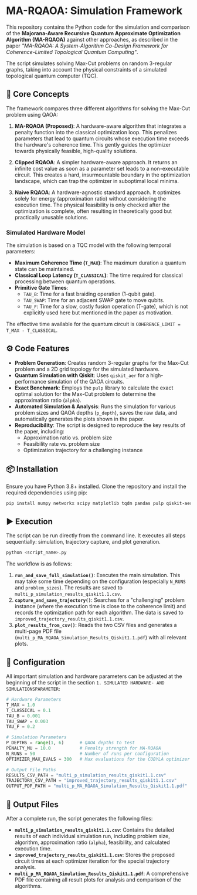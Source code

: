 # MA-RQAOA: Simulation Framework

This repository contains the Python code for the simulation and comparison of the **Majorana-Aware Recursive Quantum Approximate Optimization Algorithm (MA-RQAOA)** against other approaches, as described in the paper *"MA-RQAOA: A System-Algorithm Co-Design Framework for Coherence-Limited Topological Quantum Computing"*.

The script simulates solving Max-Cut problems on random 3-regular graphs, taking into account the physical constraints of a simulated topological quantum computer (TQC).

## 🚀 Core Concepts

The framework compares three different algorithms for solving the Max-Cut problem using QAOA:

1.  **MA-RQAOA (Proposed)**: A hardware-aware algorithm that integrates a penalty function into the classical optimization loop. This penalizes parameters that lead to quantum circuits whose execution time exceeds the hardware's coherence time. This gently guides the optimizer towards physically feasible, high-quality solutions.

2.  **Clipped RQAOA**: A simpler hardware-aware approach. It returns an infinite cost value as soon as a parameter set leads to a non-executable circuit. This creates a hard, insurmountable boundary in the optimization landscape, which can trap the optimizer in suboptimal local minima.

3.  **Naive RQAOA**: A hardware-agnostic standard approach. It optimizes solely for energy (approximation ratio) without considering the execution time. The physical feasibility is only checked after the optimization is complete, often resulting in theoretically good but practically unusable solutions.

### Simulated Hardware Model

The simulation is based on a TQC model with the following temporal parameters:

-   **Maximum Coherence Time (`T_MAX`)**: The maximum duration a quantum state can be maintained.
-   **Classical Loop Latency (`T_CLASSICAL`)**: The time required for classical processing between quantum operations.
-   **Primitive Gate Times**:
    -   `TAU_B`: Time for a fast braiding operation (1-qubit gate).
    -   `TAU_SWAP`: Time for an adjacent SWAP gate to move qubits.
    -   `TAU_F`: Time for a slow, costly fusion operation (T-gate), which is not explicitly used here but mentioned in the paper as motivation.

The effective time available for the quantum circuit is `COHERENCE_LIMIT = T_MAX - T_CLASSICAL`.

## ⚙️ Code Features

-   **Problem Generation**: Creates random 3-regular graphs for the Max-Cut problem and a 2D grid topology for the simulated hardware.
-   **Quantum Simulation with Qiskit**: Uses `qiskit_aer` for a high-performance simulation of the QAOA circuits.
-   **Exact Benchmark**: Employs the `pulp` library to calculate the exact optimal solution for the Max-Cut problem to determine the approximation ratio (`alpha`).
-   **Automated Simulation & Analysis**: Runs the simulation for various problem sizes and QAOA depths (`p_depth`), saves the raw data, and automatically generates the plots shown in the paper.
-   **Reproducibility**: The script is designed to reproduce the key results of the paper, including:
    -   Approximation ratio vs. problem size
    -   Feasibility rate vs. problem size
    -   Optimization trajectory for a challenging instance

## 📦 Installation

Ensure you have Python 3.8+ installed. Clone the repository and install the required dependencies using pip:

```bash
pip install numpy networkx scipy matplotlib tqdm pandas pulp qiskit-aer
```

## ▶️ Execution

The script can be run directly from the command line. It executes all steps sequentially: simulation, trajectory capture, and plot generation.

```bash
python <script_name>.py
```

The workflow is as follows:

1.  **`run_and_save_full_simulation()`**: Executes the main simulation. This may take some time depending on the configuration (especially `N_RUNS` and `problem_sizes`). The results are saved to `multi_p_simulation_results_qiskit1.1.csv`.
2.  **`capture_and_save_trajectory()`**: Searches for a "challenging" problem instance (where the execution time is close to the coherence limit) and records the optimization path for each algorithm. The data is saved to `improved_trajectory_results_qiskit1.1.csv`.
3.  **`plot_results_from_csv()`**: Reads the two CSV files and generates a multi-page PDF file (`multi_p_MA_RQAOA_Simulation_Results_Qiskit1.1.pdf`) with all relevant plots.

## 🔧 Configuration

All important simulation and hardware parameters can be adjusted at the beginning of the script in the section `1. SIMULATED HARDWARE- AND SIMULATIONSPARAMETER`:

```python
# Hardware Parameters
T_MAX = 1.0
T_CLASSICAL = 0.1
TAU_B = 0.001
TAU_SWAP = 0.003
TAU_F = 0.2

# Simulation Parameters
P_DEPTHS = range(1, 6)      # QAOA depths to test
PENALTY_MU = 10.0           # Penalty strength for MA-RQAOA
N_RUNS = 50                 # Number of runs per configuration
OPTIMIZER_MAX_EVALS = 300   # Max evaluations for the COBYLA optimizer

# Output File Paths
RESULTS_CSV_PATH = "multi_p_simulation_results_qiskit1.1.csv"
TRAJECTORY_CSV_PATH = "improved_trajectory_results_qiskit1.1.csv"
OUTPUT_PDF_PATH = "multi_p_MA_RQAOA_Simulation_Results_Qiskit1.1.pdf"
```

## 📄 Output Files

After a complete run, the script generates the following files:

-   **`multi_p_simulation_results_qiskit1.1.csv`**: Contains the detailed results of each individual simulation run, including problem size, algorithm, approximation ratio (`alpha`), feasibility, and calculated execution time.
-   **`improved_trajectory_results_qiskit1.1.csv`**: Stores the proposed circuit times at each optimizer iteration for the special trajectory analysis.
-   **`multi_p_MA_RQAOA_Simulation_Results_Qiskit1.1.pdf`**: A comprehensive PDF file containing all result plots for analysis and comparison of the algorithms.
